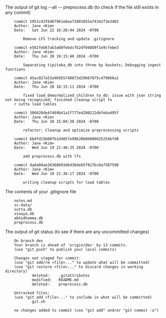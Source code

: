 The output of git log --all -- preprocess.db (to check if the file still exists in any commit)

        commit 1951c43f6d67961e8aa72801855a74342f3e3d02
        Author: Jane <Kim>
        Date:   Sat Jun 22 16:20:44 2024 -0700

            Remove LFS tracking and update .gitignore

        commit e582feb67ab3a60febdcfb2df04889f1e9cfebe3
        Author: Jane <Kim>
        Date:   Thu Jun 20 19:15:40 2024 -0700

            Separating tipitaka_db into three by baskets; Debugging ingest functions

        commit 45ac027a53a9b955748873d29667075c479066a1
        Author: Jane <Kim>
        Date:   Thu Jun 20 18:15:11 2024 -0700

            fixed load_demormalized_children_to_db: issue with json string not being recognized; finished cleanup script fo
        r sutta load tables

        commit 386620de4f469b41a1f777e4200212dbfeba495f
        Author: Jane <Kim>
        Date:   Thu Jun 20 15:04:30 2024 -0700

            refactor: Cleanup and optimize preprocessing scripts

        commit 6bdfd156007b1d4057e99620b8b906025254bfd0
        Author: Jane <Kim>
        Date:   Wed Jun 19 21:46:35 2024 -0700

            add preprocess.db with lfs

        commit dada04ae36368693db436de65f817bc0a7507590
        Author: Jane <Kim>
        Date:   Wed Jun 19 21:36:17 2024 -0700

            writing cleanup scripts for load tables

The contents of your .gitignore file

        notes.md
        sc-data/
        sutta.db
        vinaya.db
        abhidhamma.db
        preprocess.db

The output of git status (to see if there are any uncommitted changes)

        On branch dev
        Your branch is ahead of 'origin/dev' by 13 commits.
        (use "git push" to publish your local commits)

        Changes not staged for commit:
        (use "git add/rm <file>..." to update what will be committed)
        (use "git restore <file>..." to discard changes in working directory)
                deleted:    .gitattributes
                modified:   README.md
                deleted:    preprocess.db

        Untracked files:
        (use "git add <file>..." to include in what will be committed)
                git.sh

        no changes added to commit (use "git add" and/or "git commit -a")